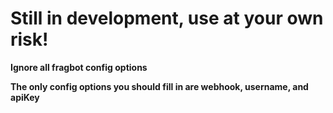 # Still in development, use at your own risk!

**Ignore all fragbot config options**

**The only config options you should fill in are webhook, username, and apiKey**
